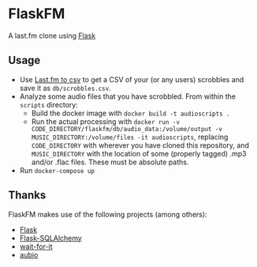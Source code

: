 # FlaskFM

A last.fm clone using [Flask](http://flask.pocoo.org/)

## Usage
- Use [Last.fm to csv](https://benjaminbenben.com/lastfm-to-csv/) to get a CSV of your (or any users) scrobbles and save it as `db/scrobbles.csv`.
- Analyze some audio files that you have scrobbled. From within the `scripts` directory:
  - Build the docker image with `docker build -t audioscripts .`
  - Run the actual processing with `docker run -v CODE_DIRECTORY/flaskfm/db/audio_data:/volume/output -v MUSIC_DIRECTORY:/volume/files -it audioscripts`, replacing `CODE_DIRECTORY` with wherever you have cloned this repository, and `MUSIC_DIRECTORY` with the location of some (properly tagged) .mp3 and/or .flac files. These must be absolute paths.
- Run `docker-compose up`

## Thanks
FlaskFM makes use of the following projects (among others):
- [Flask](http://flask.pocoo.org/)
- [Flask-SQLAlchemy](http://flask-sqlalchemy.pocoo.org/)
- [wait-for-it](https://github.com/vishnubob/wait-for-it)
- [aubio](https://aubio.org/)
